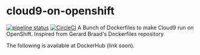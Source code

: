 # cloud9-on-openshift
[![pipeline status](https://gitlab.com/sr229/cloud9-on-openshift/badges/master/pipeline.svg)](https://gitlab.com/sr229/cloud9-on-openshift/commits/master)
[![CircleCI](https://circleci.com/gh/ClarityMoe/cloud9-on-openshift.svg?style=svg)](https://circleci.com/gh/ClarityMoe/cloud9-on-openshift)
A Bunch of Dockerfiles to make Cloud9 run on OpenShift. Inspired from Gerard Braad's Dockerfiles repository

The following is available at DockerHub (link soon).


